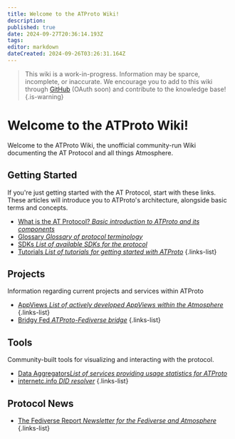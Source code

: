 ```yaml
---
title: Welcome to the ATProto Wiki!
description: 
published: true
date: 2024-09-27T20:36:14.193Z
tags: 
editor: markdown
dateCreated: 2024-09-26T03:26:31.164Z
---
```


> This wiki is a work-in-progress. Information may be sparce, incomplete, or inaccurate. We encourage you to add to this wiki through [GitHub](https://github.com/baldemoto/atproto-wiki-docs/) (OAuth soon) and contribute to the knowledge base!
{.is-warning}

# Welcome to the ATProto Wiki!
Welcome to the ATProto Wiki, the unofficial community-run Wiki documenting the AT Protocol and all things Atmosphere.

## Getting Started
If you're just getting started with the AT Protocol, start with these links. These articles will introduce you to ATProto's architecture, alongside basic terms and concepts.
- [What is the AT Protocol? *Basic introduction to ATProto and its components*](/AT_Protocol)
- [Glossary *Glossary of protocol terminology*](/AT_Protocol/Glossary)
- [SDKs *List of available SDKs for the protocol*](/AT_Protocol/SDKs)
- [Tutorials *List of tutorials for getting started with ATProto*](/Lists/Tutorials)
{.links-list}

## Projects
Information regarding current projects and services within ATProto

- [AppViews *List of actively developed AppViews within the Atmosphere*](Current_Projects/AppViews)
{.links-list}
- [Bridgy Fed *ATProto-Fediverse bridge*](/Current_Projects/Bridgy_Fed)
{.links-list}

## Tools
Community-built tools for visualizing and interacting with the protocol.
- [Data Aggregators*List of services providing usage statistics for ATProto*](/Current_Projects/Data)
- [internetc.info *DID resolver*](https://internetc.info)
{.links-list}

## Protocol News
- [The Fediverse Report *Newsletter for the Fediverse and Atmosphere*](https://fediversereport.com/)
{.links-list}


